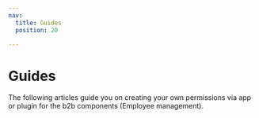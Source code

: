 ```yaml
---
nav:
  title: Guides
  position: 20

---
```


# Guides

The following articles guide you on creating your own permissions via app or plugin for the b2b components (Employee management).
